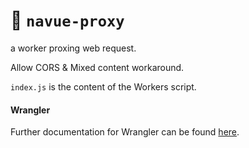 # 👷 `navue-proxy`

a worker proxing web request.

Allow CORS & Mixed content workaround.

`index.js` is the content of the Workers script.

#### Wrangler

Further documentation for Wrangler can be found [here](https://developers.cloudflare.com/workers/tooling/wrangler).

